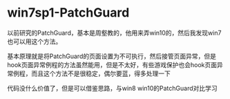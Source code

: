 # win7sp1-PatchGuard

以前研究的PatchGuard，基本是周壑教的，他用来弄win10的，然后我发现win7也可以用这个方法。

基本原理就是将PatchGuard的页面设置为不可执行，然后接管页面异常，但是hook页面异常例程的方法虽然能用，但是不太好，有些游戏保护也会hook页面异常例程，而且这个方法不是很稳定，偶尔要蓝，得多处理一下


代码没什么价值了，但是可以借鉴思路，与win8 win10的PatchGuard对比学习
